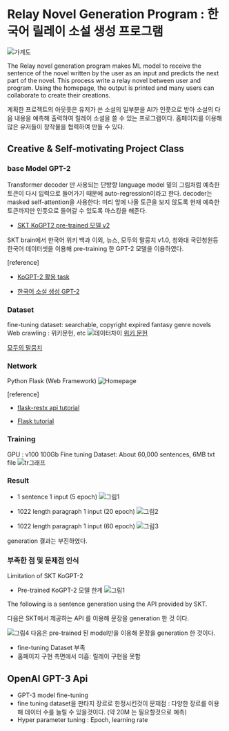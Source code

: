 # Relay Novel Generation Program : 한국어 릴레이 소설 생성 프로그램
![가계도](https://user-images.githubusercontent.com/18351404/126857974-230380fa-9531-4109-8c05-8f3764199ec0.png)

The Relay novel generation program makes ML model to receive the sentence of the novel written by the user as an input and predicts the next part of the novel. This process write a relay novel between user and program.
Using the homepage, the output is printed and many users can collaborate to create their creations.

계획한 프로젝트의 아웃풋은 유저가 쓴 소설의 일부분을 AI가 인풋으로 받아 소설의 다음 내용을 예측해 출력하여 릴레이 소설을 쓸 수 있는 프로그램이다.
홈페이지를 이용해 많은 유저들이 창작물을 협력하여 만들 수 있다.


## Creative & Self-motivating Project Class
### base Model GPT-2


Transformer decoder 만 사용되는 단방향 language model
밑의 그림처럼 예측한 토큰이 다시 입력으로 들어가기 때문에 auto-regression이라고 한다.
decoder는 masked self-attention을 사용한다: 미리 앞에 나올 토큰을 보지 않도록 현재 예측한 토큰까지만 인풋으로 들어갈 수 있도록 마스킹을 해준다.

* [SKT KoGPT2 pre-trained 모델 v2](https://github.com/SKT-AI/KoGPT2)

SKT brain에서 한국어 위키 백과 이외, 뉴스, 모두의 말뭉치 v1.0, 청와대 국민청원등 
한국어 데이터셋을 이용해 pre-training 한 GPT-2 모델을 이용하였다.


[reference]
* [KoGPT-2 활용 task](https://github.com/MrBananaHuman/KorGPT2Tutorial)

* [한국어 소설 생성 GPT-2](https://github.com/shbictai/narrativeKoGPT2)


### Dataset
fine-tuning dataset: searchable, copyright expired fantasy genre novels
Web crawling : 위키문헌, etc
![데이터차이](https://user-images.githubusercontent.com/18351404/126858161-e6523ffc-fcc8-41cb-b65f-32f89a050c2a.png)
[위키 문헌](https://ko.wikisource.org/wiki/%EC%9C%84%ED%82%A4%EB%AC%B8%ED%97%8C:%EB%8C%80%EB%AC%B8)


[모두의 말뭉치](https://corpus.korean.go.kr/)



### Network
Python Flask (Web Framework)
![Homepage](https://user-images.githubusercontent.com/18351404/126859963-8044bd34-4eb9-4b04-a144-5283f50ca0c7.png)

[reference]
* [flask-restx api tutorial](https://justkode.kr/python/flask-restapi-1)

* [Flask tutorial](https://flask.palletsprojects.com/en/1.1.x/quickstart/)


### Training 
GPU : v100 100Gb
Fine tuning Dataset: About 60,000 sentences, 6MB txt file
![tr그래프](https://user-images.githubusercontent.com/18351404/126858352-de80d366-a634-41c7-a28e-0a627167125f.png)


### Result
* 1 sentence 1 input (5 epoch)
![그림1](https://user-images.githubusercontent.com/18351404/126892716-cd5b6576-dad1-4e3f-b571-b01914565b17.png)

* 1022 length paragraph 1 input (20 epoch)
![그림2](https://user-images.githubusercontent.com/18351404/126892722-9714634f-9218-486d-bbba-62a03970b7f4.png)

* 1022 length paragraph 1 input (60 epoch)
![그림3](https://user-images.githubusercontent.com/18351404/126892725-a117bca3-48c0-4774-b089-8673919ba098.png)


generation 결과는 부진하였다.

### 부족한 점 및 문제점 인식
Limitation of SKT KoGPT-2
* Pre-trained KoGPT-2 모델 한계
![그림1](https://user-images.githubusercontent.com/18351404/126859763-be3e7ea2-56b8-40b3-86dd-e3d35e565568.png)

The following is a sentence generation using the API provided by SKT.

다음은 SKT에서 제공하는 API 를 이용해 문장을 generation 한 것 이다.


  ![그림4](https://user-images.githubusercontent.com/18351404/126892744-b206c38c-a7f3-4701-8524-90d070a7c1ca.png)
다음은 pre-trained 된 model만을 이용해 문장을 generation 한 것이다.

* fine-tuning Dataset 부족
* 홈페이지 구현 측면에서 미흡: 릴레이 구현을 못함

## OpenAI GPT-3 Api 
*  GPT-3 model fine-tuning
*  fine tuning dataset을 판타지 장르로 한정시킨것이 문제점 : 다양한 장르를 이용해 데이터 수를 늘릴 수 있을것이다. (약 20M 는 필요할것으로 예측)
*  Hyper parameter tuning : Epoch, learning rate
